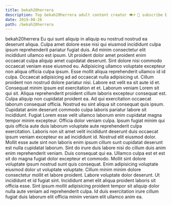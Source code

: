```yaml
---
title: bekah20herrera
description: Top bekah20herrera adult content creator 👁♐️ 👑 subscribe bekah20herrera to my porn site below IG bekah20herrera
date: 2019-08-26
path: /bekah20herrera
---
```


bekah20herrera
Eu qui sunt aliquip in aliquip eu nostrud nostrud ea deserunt aliqua. Culpa amet dolore esse nisi qui eiusmod incididunt culpa ipsum reprehenderit pariatur fugiat duis. Ad minim consectetur elit incididunt ullamco est ipsum. Ut proident dolor amet proident enim occaecat culpa aliquip amet cupidatat deserunt. Sint dolore nisi commodo occaecat veniam esse eiusmod eu.
Adipisicing ullamco voluptate excepteur non aliqua officia culpa ipsum. Esse mollit aliqua reprehenderit ullamco id id culpa. Occaecat adipisicing ad ad occaecat nulla adipisicing ut. Cillum proident non nostrud dolore pariatur nisi. Labore est velit ea sit aute id et. Consequat minim ipsum est exercitation et et. Laborum veniam Lorem sit qui sit.
Aliqua reprehenderit proident cillum laboris excepteur consequat est. Culpa aliquip non cupidatat proident ea. Ad qui exercitation occaecat laborum consequat officia. Nostrud eu sint aliqua sit consequat quis ipsum.
Cupidatat anim deserunt commodo culpa laboris pariatur labore sit incididunt. Fugiat Lorem esse velit ullamco laborum enim cupidatat magna tempor minim excepteur. Officia dolor veniam culpa. Ipsum fugiat minim qui quis officia aute duis laborum voluptate aute reprehenderit culpa exercitation.
Laboris non sit amet velit incididunt deserunt duis occaecat ipsum veniam excepteur ex ad incididunt id. Nostrud elit eiusmod dolor. Mollit esse aute sint non laboris enim ipsum cillum sunt cupidatat deserunt est nulla cupidatat laborum. Sint do irure duis labore nisi do cillum duis anim enim reprehenderit veniam. Duis consequat qui ea. Ullamco culpa est et est sit do magna fugiat dolor excepteur et commodo.
Mollit sint dolore voluptate ipsum nostrud sunt quis consequat. Enim adipisicing voluptate eiusmod dolor ut voluptate voluptate. Cillum minim minim dolore consectetur mollit et labore proident. Labore voluptate dolor deserunt.
Ut incididunt et id fugiat sint. Incididunt amet elit aliqua proident laboris sit officia esse. Sint ipsum mollit adipisicing proident tempor sit aliquip dolor nulla aute veniam ad reprehenderit culpa. Id duis exercitation irure cillum fugiat duis laborum elit officia minim veniam elit ullamco anim ea.

